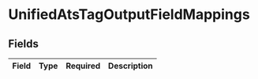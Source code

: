 # UnifiedAtsTagOutputFieldMappings


## Fields

| Field       | Type        | Required    | Description |
| ----------- | ----------- | ----------- | ----------- |